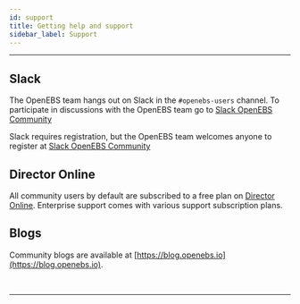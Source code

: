 ```yaml
---
id: support
title: Getting help and support
sidebar_label: Support
---
```

------



## Slack

The OpenEBS team hangs out on Slack in the `#openebs-users` channel. To participate in discussions with the OpenEBS team go to <a href="https://openebs.io/join-our-slack-community" target="_blank">Slack OpenEBS Community</a>

Slack requires registration, but the OpenEBS team welcomes anyone to register at <a href="https://openebs.io/join-our-slack-community" target="_blank">Slack OpenEBS Community</a>

## Director Online

All community users by default are subscribed to a free plan on <a href="https://director.mayadata.io/" target="_blank">Director Online</a>. Enterprise support comes with various support subscription plans.



## Blogs

Community blogs are available at [https://blog.openebs.io](https://blog.openebs.io). 



<br>

<hr>

<br>

<!-- Hotjar Tracking Code for https://docs.openebs.io -->
<script>
   (function(h,o,t,j,a,r){
       h.hj=h.hj||function(){(h.hj.q=h.hj.q||[]).push(arguments)};
       h._hjSettings={hjid:785693,hjsv:6};
       a=o.getElementsByTagName('head')[0];
       r=o.createElement('script');r.async=1;
       r.src=t+h._hjSettings.hjid+j+h._hjSettings.hjsv;
       a.appendChild(r);
   })(window,document,'https://static.hotjar.com/c/hotjar-','.js?sv=');
</script>


<!-- Global site tag (gtag.js) - Google Analytics -->
<script async src="https://www.googletagmanager.com/gtag/js?id=UA-92076314-12"></script>
<script>
  window.dataLayer = window.dataLayer || [];
  function gtag(){dataLayer.push(arguments);}
  gtag('js', new Date());

  gtag('config', 'UA-92076314-12');
</script>
